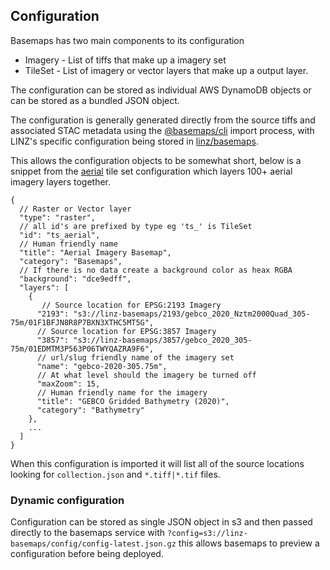 ## Configuration

Basemaps has two main components to its configuration

- Imagery - List of tiffs that make up a imagery set
- TileSet - List of imagery or vector layers that make up a output layer.

The configuration can be stored as individual AWS DynamoDB objects or can be stored as a bundled JSON object.

The configuration is generally generated directly from the source tiffs and associated STAC metadata using the [@basemaps/cli](../packages/cli/README.md) import process, with LINZ's specific configuration being stored in [linz/basemaps](https://github.com/linz/basemaps).

This allows the configuration objects to be somewhat short, below is a snippet from the [aerial](https://github.com/linz/basemaps-config/blob/master/config/tileset/aerial.json) tile set configuration which layers 100+ aerial imagery layers together.

```json5
{
  // Raster or Vector layer
  "type": "raster",
  // all id's are prefixed by type eg 'ts_' is TileSet
  "id": "ts_aerial",
  // Human friendly name
  "title": "Aerial Imagery Basemap",
  "category": "Basemaps",
  // If there is no data create a background color as heax RGBA
  "background": "dce9edff",
  "layers": [
    {
       // Source location for EPSG:2193 Imagery
      "2193": "s3://linz-basemaps/2193/gebco_2020_Nztm2000Quad_305-75m/01F1BFJN8R8P7BXN3XTHC5MT5G",
      // Source location for EPSG:3857 Imagery
      "3857": "s3://linz-basemaps/3857/gebco_2020_305-75m/01EDMTM3P563P06TWYQAZRA9F6",
      // url/slug friendly name of the imagery set
      "name": "gebco-2020-305.75m",
      // At what level should the imagery be turned off
      "maxZoom": 15,
      // Human friendly name for the imagery
      "title": "GEBCO Gridded Bathymetry (2020)",
      "category": "Bathymetry"
    },
    ...
  ]
}
```

When this configuration is imported it will list all of the source locations looking for `collection.json` and `*.tiff|*.tif` files.

### Dynamic configuration

Configuration can be stored as single JSON object in s3 and then passed directly to the basemaps service with `?config=s3://linz-basemaps/config/config-latest.json.gz` this allows basemaps to preview a configuration before being deployed.
